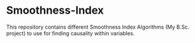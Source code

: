 # Smoothness-Index
This repository contains different Smoothness Index Algorithms (My B.Sc. project) to use for finding causality within variables.
